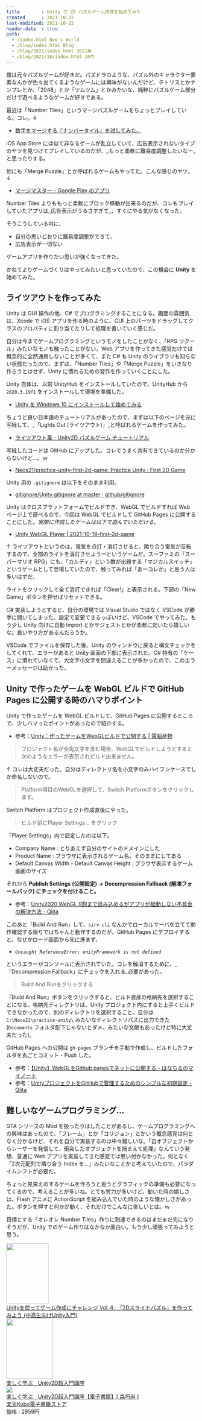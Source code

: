 ```yaml
---
title        : Unity で 2D パズルゲーム作成を始めてみた
created      : 2021-10-22
last-modified: 2021-10-22
header-date  : true
path:
  - /index.html Neo's World
  - /blog/index.html Blog
  - /blog/2021/index.html 2021年
  - /blog/2021/10/index.html 10月
---
```


僕は元々パズルゲームが好きだ。パズドラのような、パズル外のキャラクター要素なんかが色々出てくるようなゲームには興味がないんだけど、テトリスとかナンプレとか、「2048」とか「ツムツム」とかみたいな、純粋にパズルゲーム部分だけで遊べるようなゲームが好きである。

最近は「Number Tiles」というマージパズルゲームをちょっとプレイしている。コレ。↓

- [数字をマージする『ナンバータイル』を試してみた。](https://lunafina.blog/smartphone-game-number-tile/)

iOS App Store には似て非なるゲームが乱立していて、広告表示されないタイプのヤツを見つけてプレイしているのだが、_もっと柔軟に難易度調整したいなー_と思ったりする。

他にも「Merge Puzzle」とか呼ばれるゲームもやってた。こんな感じのヤツ。↓

- [マージマスター - Google Play のアプリ](https://play.google.com/store/apps/details?id=com.bigcake.android.mergemania&amp;hl=ja&amp;gl=US)

Number Tiles よりももっと柔軟にブロック移動が出来るのだが、コレもプレイしていたアプリは_広告表示がうるさすぎて_、すぐにやる気がなくなった。

そうこうしている内に、

- 自分の思いどおりに難易度調整ができて、
- 広告表示が一切ない

ゲームアプリを作りたい思いが強くなってきた。

かねてよりゲームづくりはやってみたいと思っていたので、この機会に **Unity** を始めてみた。

## ライツアウトを作ってみた

Unity は GUI 操作の他、C# でプログラミングすることになる。画面の雰囲気は、Xcode で iOS アプリを作る時のように、GUI 上のパーツをドラッグしてクラスのプロパティに割り当てたりして処理を書いていく感じだ。

自分は今までゲームプログラミングというモノをしたことがなく、「RPG ツクール」みたいなモノも触ったことがない。Web アプリを作ってきた感覚だけでは概念的に全然通用しないことが多くて、また C# も Unity のライブラリも知らない状態だったので、まずは、「Number Tiles」や「Merge Puzzle」をいきなり作ろうとはせず、Unity に慣れるための習作を作っていくことにした。

Unity 自体は、以前 UnityHub をインストールしていたので、UnityHub から `2020.3.19f1` をインストールして環境を準備した。

- [Unity を Windows 10 にインストールして始めてみる](/blog/2020/10/22-01.html)

ちょうど良い日本語のチュートリアルがあったので、まずは以下のページを元に写経して、_「Lights Out (ライツアウト)」_と呼ばれるゲームを作ってみた。

- [ライツアウト風 - Unity2D パズルゲーム チュートリアル](https://unity2dpuzzle.jimdofree.com/home/lights-out/)

写経したコードは GitHub にアップした。コレでうまく共有できているのか分からないけど…。ｗ

- [Neos21/practice-unity-first-2d-game: Practice Unity : First 2D Game](https://github.com/Neos21/practice-unity-first-2d-game)

Unity 用の `.gitignore` は以下をそのまま利用。

- [gitignore/Unity.gitignore at master · github/gitignore](https://github.com/github/gitignore/blob/master/Unity.gitignore)

Unity はクロスプラットフォームでビルドでき、WebGL でビルドすれば Web ページ上で遊べるので、今回は WebGL でビルドして GitHub Pages に公開することにした。_実際に作成したゲームは以下で遊んでいただける。_

- [Unity WebGL Player | 2021-10-18-first-2d-game](https://neos21.github.io/practice-unity-first-2d-game/)

↑ ライツアウトというのは、電気を点灯・消灯させると、隣り合う電気が反転するので、全部のライトを消灯させようーというゲームだ。スーファミの「スーパーマリオ RPG」にも、「カルディ」という敵が出題する「マジカルスイッチ」というゲームとして登場していたので、触ってみれば「あーコレか」と思う人は多いはずだ。

ライトをクリックして全て消灯できれば「Clear!」と表示される。下部の「New Game」ボタンを押せばリセットできる。

C# 実装しようとすると、自分の環境では Visual Studio ではなく VSCode が勝手に開いてしまった。設定で変更できるっぽいけど、VSCode でやってみた。もう少し Unity 向けに自動 Import とかサジェストとかが柔軟に効いたら嬉しいな。良いやり方があるんだろうか。

VSCode でファイルを保存した後、Unity のウィンドウに戻ると構文チェックをしてくれて、エラーがあると Unity 画面の下部に表示された。C# 特有の「ケース」に慣れていなくて、大文字小文字を間違えることが多かったので、このエラーメッセージは助かった。

## Unity で作ったゲームを WebGL ビルドで GitHub Pages に公開する時のハマりポイント

Unity で作ったゲームを WebGL ビルドして、GitHub Pages に公開するところで、少しハマったポイントがあったので紹介する。

- 参考：[Unity：作ったゲームをWebGLビルドで公開する | 電脳産物](https://dianxnao.com/unity%EF%BC%9A%E4%BD%9C%E3%81%A3%E3%81%9F%E3%82%B2%E3%83%BC%E3%83%A0%E3%82%92webgl%E3%83%93%E3%83%AB%E3%83%89%E3%81%A7%E5%85%AC%E9%96%8B%E3%81%99%E3%82%8B/)

> プロジェクト名が全角文字を含む場合、WebGLでビルドしようとすると次のようなエラーが表示されビルド出来ません。

↑ コレは大丈夫だった。自分はディレクトリ名を小文字のみハイフンケースでしか命名しないので。

> Platform項目のWebGLを選択して、Switch Platformボタンをクリックします。

Switch Platform はプロジェクト作成直後にやった。

> ビルド前にPlayer Settings… をクリック

「Player Settings」内で設定したのは以下。

- Company Name : とりあえず自分のサイトのドメインにした
- Product Name : ブラウザに表示されるゲーム名。そのままにしてある
- Default Canvas Width・Default Canvas Height : ブラウザ表示するゲーム画面のサイズ

それから **Publish Settings (公開設定) → Decompression Fallback (解凍フォールバック) にチェックを付けること。**

- 参考：[Unity2020 WebGL 9割まで読み込めるがアプリが起動しない不具合の解決方法 - Qiita](https://qiita.com/aguroshou0413/items/1451a6779a92acb96b78)

このあと「Build And Run」して、`sirv-cli` なんかでローカルサーバを立てて動作確認する限りではちゃんと動作するのだが、GitHub Pages にデプロイすると、なぜかロード画面から先に進まず、

- _`Uncaught ReferenceError: unityFramework is not defined`_

というエラーがコンソールに表示されていた。コレを解消するために、_「Decompression Fallback」にチェックを入れる_必要があった。

> Build And Runをクリックする

「Build And Run」ボタンをクリックすると、ビルド資産の格納先を選択することになる。格納先ディレクトリは、Unity プロジェクト内にすると上手くビルドできなかったので、別のディレクトリを選択すること。自分は `C:\Neos21\practice-unity\` みたいなディレクトリパスに出力できた (`Documents` フォルダ配下じゃないとダメ、みたいな文献もあったけど特に大丈夫だった)。

GitHub Pages への公開は `gh-pages` ブランチを手動で作成し、ビルドしたフォルダを丸ごとコミット・Push した。

- 参考：[【Unity】WebGLをGithub pagesでネットに公開する - はなちるのマイノート](https://www.hanachiru-blog.com/entry/2019/09/21/233000)
- 参考：[UnityプロジェクトをGitHubで管理するためのシンプルな初期設定 - Qiita](https://qiita.com/ttokdev/items/5201e5ff49da5b0d109c)

## 難しいなゲームプログラミング…

GTA シリーズの Mod を扱ったりはしたことがあるし、ゲームプログラミングへの興味はあったので、「フレーム」とか「コリジョン」とかいう概念感覚は何となく分かるけど、それを自分で実装するのは中々難しいな。「自オブジェクトからレーザーを発信して、衝突したオブジェクトを捕まえて処理」なんていう発想、普通に Web アプリを実装してきた感覚では思い付かなかった。何となく「2次元配列で隣り合う Index を…」みたいなことかと考えていたので、パラダイムシフトが必要だ。

ちょっと見栄えのするゲームを作ろうと思うとグラフィックの準備も必要になってくるので、考えることが多いね。とても労力が多いけど、動いた時の嬉しさは、Flash アニメに ActionScript を組み込んでいた時のような懐かしさがあった。ボタンを押すと何かが動く、それだけでこんなに楽しいとは。ｗ

目標とする「オレオレ Number Tiles」作りに到達できるのはまだまだ先になりそうだが、Unity でのゲーム作りはなかなか面白い。もう少し頑張ってみようと思う。

<div class="ad-amazon">
  <div class="ad-amazon-image">
    <a href="https://www.amazon.co.jp/dp/B09BFJGN1W?tag=neos21-22&amp;linkCode=osi&amp;th=1&amp;psc=1">
      <img src="https://m.media-amazon.com/images/I/51EvTNozpjL._SL160_.jpg" width="112" height="160">
    </a>
  </div>
  <div class="ad-amazon-info">
    <div class="ad-amazon-title">
      <a href="https://www.amazon.co.jp/dp/B09BFJGN1W?tag=neos21-22&amp;linkCode=osi&amp;th=1&amp;psc=1">Unityを使ってゲーム作成にチャレンジ Vol.４: 「2Dスライドパズル」を作ってみよう (中高生向けUnity入門)</a>
    </div>
  </div>
</div>

<div class="ad-amazon">
  <div class="ad-amazon-image">
    <a href="https://www.amazon.co.jp/dp/B07P46XK5R?tag=neos21-22&amp;linkCode=osi&amp;th=1&amp;psc=1">
      <img src="https://m.media-amazon.com/images/I/51GD-sKpNTL._SL160_.jpg" width="124" height="160">
    </a>
  </div>
  <div class="ad-amazon-info">
    <div class="ad-amazon-title">
      <a href="https://www.amazon.co.jp/dp/B07P46XK5R?tag=neos21-22&amp;linkCode=osi&amp;th=1&amp;psc=1">楽しく学ぶ　Unity2D超入門講座</a>
    </div>
  </div>
</div>

<div class="ad-rakuten">
  <div class="ad-rakuten-image">
    <a href="https://hb.afl.rakuten.co.jp/hgc/g00reb42.waxycf23.g00reb42.waxyd080/?pc=https%3A%2F%2Fitem.rakuten.co.jp%2Frakutenkobo-ebooks%2Fc392a84fcae23640af4846242c84c16a%2F&amp;m=http%3A%2F%2Fm.rakuten.co.jp%2Frakutenkobo-ebooks%2Fi%2F18103084%2F">
      <img src="https://thumbnail.image.rakuten.co.jp/@0_mall/rakutenkobo-ebooks/cabinet/7640/2000007177640.jpg?_ex=128x128">
    </a>
  </div>
  <div class="ad-rakuten-info">
    <div class="ad-rakuten-title">
      <a href="https://hb.afl.rakuten.co.jp/hgc/g00reb42.waxycf23.g00reb42.waxyd080/?pc=https%3A%2F%2Fitem.rakuten.co.jp%2Frakutenkobo-ebooks%2Fc392a84fcae23640af4846242c84c16a%2F&amp;m=http%3A%2F%2Fm.rakuten.co.jp%2Frakutenkobo-ebooks%2Fi%2F18103084%2F">楽しく学ぶ　Unity2D超入門講座【電子書籍】[ 森巧尚 ]</a>
    </div>
    <div class="ad-rakuten-shop">
      <a href="https://hb.afl.rakuten.co.jp/hgc/g00reb42.waxycf23.g00reb42.waxyd080/?pc=https%3A%2F%2Fwww.rakuten.co.jp%2Frakutenkobo-ebooks%2F&amp;m=http%3A%2F%2Fm.rakuten.co.jp%2Frakutenkobo-ebooks%2F">楽天Kobo電子書籍ストア</a>
    </div>
    <div class="ad-rakuten-price">価格 : 2959円</div>
  </div>
</div>
